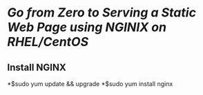 # _Go from Zero to Serving a Static Web Page using NGINIX on RHEL/CentOS_

## Install NGINX
*$sudo yum update && upgrade
*$sudo yum install nginx
